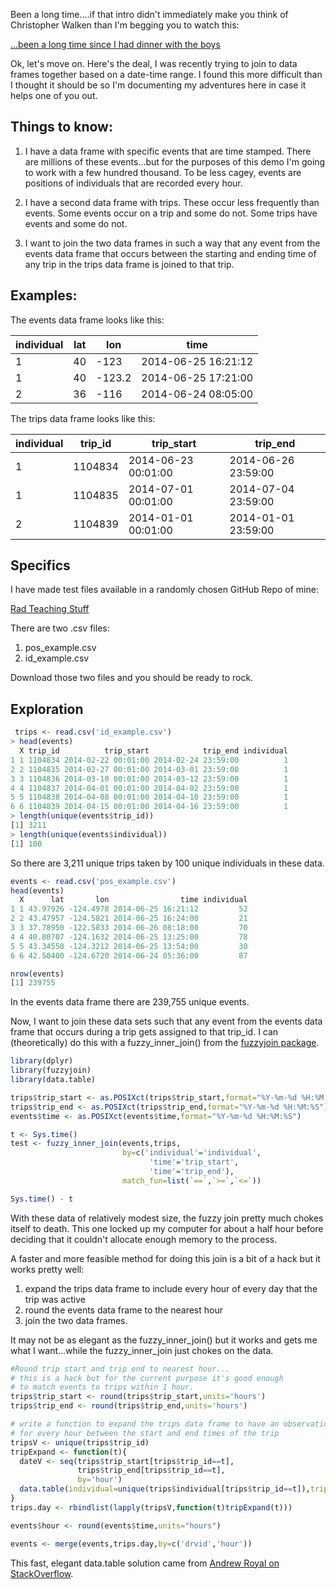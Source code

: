 Been a long time....if that intro didn't immediately make you think of Christopher Walken than I'm begging you to watch this:

[...been a long time since I had dinner with the boys](https://www.youtube.com/watch?v=UmpctrXzd1E)

Ok, let's move on.  Here's the deal, I was recently trying to join to data frames together based on a date-time range.  I found this more difficult than I thought it should be so I'm documenting my adventures here in case it helps one of you out.

## Things to know:

1. I have a data frame with specific events that are time stamped.  There are millions of these events...but for the purposes of this demo I'm going to work with a few hundred thousand.  To be less cagey, events are positions of individuals that are recorded every hour.

2. I have a second data frame with trips.  These occur less frequently than events.  Some events occur on a trip and some do not.  Some trips have events and some do not.

3.  I want to join the two data frames in such a way that any event from the events data frame that occurs between the starting and ending time of any trip in the trips data frame is joined to that trip.

## Examples:

The events data frame looks like this:

| individual | lat | lon    | time                |
|------------|-----|--------|---------------------|
| 1          | 40  | -123   | 2014-06-25 16:21:12 |
| 1          | 40  | -123.2 | 2014-06-25 17:21:00 |
| 2          | 36  | -116   | 2014-06-24 08:05:00 |


The trips data frame looks like this:

| individual | trip_id | trip_start          | trip_end            |
|------------|---------|---------------------|---------------------|
| 1          | 1104834 | 2014-06-23 00:01:00 | 2014-06-26 23:59:00 |
| 1          | 1104835 | 2014-07-01 00:01:00 | 2014-07-04 23:59:00 |
| 2          | 1104839 | 2014-01-01 00:01:00 | 2014-01-01 23:59:00 |

## Specifics

I have made test files available in a randomly chosen GitHub Repo of mine:

[Rad Teaching Stuff](https://github.com/aaronmams/rad-teaching-stuff)

There are two .csv files:

1. pos_example.csv
2. id_example.csv

Download those two files and you should be ready to rock.

## Exploration

```r
 trips <- read.csv('id_example.csv')
> head(events)
  X trip_id          trip_start            trip_end individual
1 1 1104834 2014-02-22 00:01:00 2014-02-24 23:59:00          1
2 2 1104835 2014-02-27 00:01:00 2014-03-01 23:59:00          1
3 3 1104836 2014-03-10 00:01:00 2014-03-12 23:59:00          1
4 4 1104837 2014-04-01 00:01:00 2014-04-02 23:59:00          1
5 5 1104838 2014-04-08 00:01:00 2014-04-10 23:59:00          1
6 6 1104839 2014-04-15 00:01:00 2014-04-16 23:59:00          1
> length(unique(events$trip_id))
[1] 3211
> length(unique(events$individual))
[1] 100
```

So there are 3,211 unique trips taken by 100 unique individuals in these data.

```r
events <- read.csv('pos_example.csv')
head(events)
  X      lat       lon                time individual
1 1 43.97926 -124.4978 2014-06-25 16:21:12         52
2 2 43.47957 -124.5821 2014-06-25 16:24:00         21
3 3 37.78950 -122.5833 2014-06-26 08:18:00         70
4 4 40.80707 -124.1632 2014-06-25 13:25:00         78
5 5 43.34558 -124.3212 2014-06-25 13:54:00         30
6 6 42.50400 -124.6720 2014-06-24 05:36:00         87

nrow(events)
[1] 239755

```

In the events data frame there are 239,755 unique events.

Now, I want to join these data sets such that any event from the events data frame that occurs during a trip gets assigned to that trip_id.  I can (theoretically) do this with a fuzzy_inner_join() from the [fuzzyjoin package](https://cran.r-project.org/web/packages/fuzzyjoin/fuzzyjoin.pdf).

```r
library(dplyr)
library(fuzzyjoin)
library(data.table)

trips$trip_start <- as.POSIXct(trips$trip_start,format="%Y-%m-%d %H:%M:%S")
trips$trip_end <- as.POSIXct(trips$trip_end,format="%Y-%m-%d %H:%M:%S")
events$time <- as.POSIXct(events$time,format="%Y-%m-%d %H:%M:%S")

t <- Sys.time()
test <- fuzzy_inner_join(events,trips,
                         by=c('individual'='individual',
                               'time'='trip_start',
                               'time'='trip_end'),
                         match_fun=list(`==`,`>=`,`<=`))

Sys.time() - t

```
With these data of relatively modest size, the fuzzy join pretty much chokes itself to death. This one locked up my computer for about a half hour before deciding that it couldn't allocate enough memory to the process.


A faster and more feasible method for doing this join is a bit of a hack but it works pretty well:

1. expand the trips data frame to include every hour of every day that the trip was active
2. round the events data frame to the nearest hour
3. join the two data frames.

It may not be as elegant as the fuzzy_inner_join() but it works and gets me what I want...while the fuzzy_inner_join just chokes on the data.

```r
#Round trip start and trip end to nearest hour...
# this is a hack but for the current purpose it's good enough
# to match events to trips within 1 hour.
trips$trip_start <- round(trips$trip_start,units='hours')
trips$trip_end <- round(trips$trip_end,units='hours')

# write a function to expand the trips data frame to have an observation
# for every hour between the start and end times of the trip
tripsV <- unique(trips$trip_id)
tripExpand <- function(t){
  dateV <- seq(trips$trip_start[trips$trip_id==t],
               trips$trip_end[trips$trip_id==t],
               by='hour')
  data.table(individual=unique(trips$individual[trips$trip_id==t]),trip=t,hour=dateV)
}
trips.day <- rbindlist(lapply(tripsV,function(t)tripExpand(t)))

events$hour <- round(events$time,units="hours")

events <- merge(events,trips.day,by=c('drvid','hour'))

```
This fast, elegant data.table solution came from [Andrew Royal on StackOverflow](https://stackoverflow.com/questions/55407040/i-want-to-understand-why-lapply-exhausts-memory-but-a-for-loop-doesnt/55409460?noredirect=1#comment97570957_55409460). 
